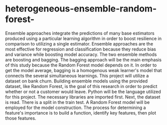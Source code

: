 # heterogeneous-ensemble-random-forest-
Ensemble approaches integrate the predictions of many base estimators produced using a particular learning algorithm in order to boost resilience in comparison to 
utilizing a single estimator. Ensemble approaches are the most effective for regression and classification because they reduce bias and variance while boosting model 
accuracy.
The two ensemble methods are boosting and bagging. The bagging approach will be the main emphasis of this study because the Random Forest model depends on it.
In order to get the model average, bagging is a homogenous weak learner's model that connects the several simultaneous learnings.
This project will utilize a dataset on bank churn.
Building ensemble models using the provided dataset, like Random Forest, is the goal of this research in order to predict whether or not a customer would leave.
Python will be the language utilized for this project.
The necessary libraries are imported first.
Next, the dataset is read.
There is a split in the train test.
A Random Forest model will be employed for the model construction.
The process for determining a feature's importance is to build a function, identify key features, then plot those features.
